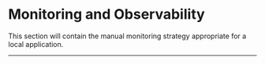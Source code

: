 # Monitoring and Observability

This section will contain the manual monitoring strategy appropriate for a local application.

---

